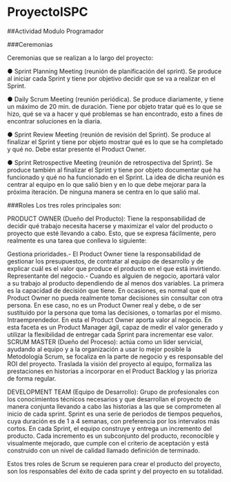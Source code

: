 # ProyectoISPC

##Actividad Modulo Programador

###Ceremonias

Ceremonias que se realizan a lo largo del proyecto:

● Sprint Planning Meeting (reunión de planificación del sprint). Se produce al iniciar cada 
Sprint y tiene por objetivo decidir que se va a realizar en el Sprint.

● Daily Scrum Meeting (reunión periódica). Se produce diariamente, y tiene un máximo de 
20 min. de duración. Tiene por objeto tratar qué es lo que se hizo, qué se va a hacer y 
qué problemas se han encontrado, esto a fines de encontrar soluciones en la diaria.

● Sprint Review Meeting (reunión de revisión del Sprint). Se produce al finalizar el Sprint y 
tiene por objeto mostrar qué es lo que se ha completado y qué no. Debe estar presente el 
Product Owner.

● Sprint Retrospective Meeting (reunión de retrospectiva del Sprint). Se produce también al 
finalizar el Sprint y tiene por objeto documentar qué ha funcionado y qué no ha funcionado 
en el Sprint. La idea de dicha reunión es centrar al equipo en lo que salió bien y en lo que 
debe mejorar para la próxima iteración. De ninguna manera se centra en lo que salió mal.

###Roles
Los tres roles principales son:

PRODUCT OWNER (Dueño del Producto): Tiene la responsabilidad de decidir qué trabajo necesita 
hacerse y maximizar el valor del producto o proyecto que esté llevando a cabo. Esto, que se
expresa fácilmente, pero realmente es una tarea que conlleva lo siguiente:

Gestiona prioridades.- El Product Owner tiene la responsabilidad de gestionar los presupuestos,
de contratar al equipo de desarrollo y de explicar cuál es el valor que produce el producto
en el que está invirtiendo.
Representante del negocio.- Cuando es alguien de negocio, aportará valor a su trabajo al producto
dependiendo de al menos dos variables. La primera es la capacidad de decisión que tiene. En ocasiones,
es normal que el Product Owner no pueda realmente tomar decisiones sin consultar con otra persona.
En ese caso, no es un Product Owner real y debe, o de ser sustituido por la persona que toma las
decisiones, o tomarlas por el mismo.
Intraemprendedor. En esta el Product Owner aporta valor al negocio. En esta faceta es un Product 
Manager ágil, capaz de medir el valor generado y utilizar la flexibilidad de entregar cada Sprint
para incrementar ese valor.
SCRUM MASTER (Dueño del Proceso): actúa como un líder servicial, ayudando al equipo y a la organización
a usar lo mejor posible la Metodología Scrum, se focaliza en la parte de negocio y es responsable
del ROI del proyecto. Traslada la visión del proyecto al equipo, formaliza las prestaciones en 
historias a incorporar en el Product Backlog y las prioriza de forma regular.

DEVELOPMENT TEAM (Equipo de Desarrollo): Grupo de profesionales con los conocimientos técnicos
necesarios y que desarrollan el proyecto de manera conjunta llevando a cabo las historias a las
que se comprometen al inicio de cada sprint. Sprint es una serie de periodos de tiempos pequeños, 
cuya duración es de 1 a 4 semanas, con preferencia por los intervalos más cortos. En cada Sprint, 
el equipo construye y entrega un incremento del producto. Cada incremento es un subconjunto del 
producto, reconocible y visualmente mejorado, que cumple con el criterio de aceptación y está 
construido con un nivel de calidad llamado definición de terminado.

Estos tres roles de Scrum se requieren para crear el producto del proyecto, son los responsables 
del éxito de cada sprint y del proyecto en su totalidad.
